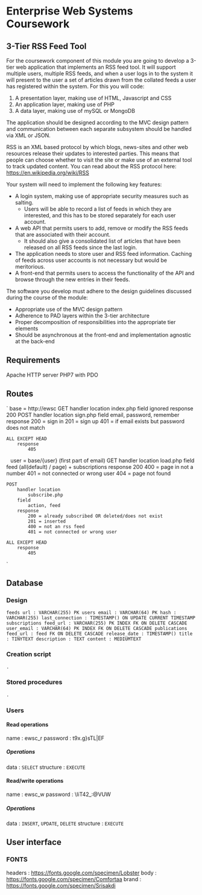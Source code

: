 # Enterprise Web Systems Coursework

## 3-Tier RSS Feed Tool

For the coursework component of this module you are going to develop a 3-tier web application that implements an RSS feed tool. It will support multiple users, multiple RSS feeds, and when a user logs in to the system it will present to the user a set of articles drawn from the collated feeds a user has registered within the system. For this you will code:

1. A presentation layer, making use of HTML, Javascript and CSS
2. An application layer, making use of PHP
3. A data layer, making use of mySQL or MongoDB

The application should be designed according to the MVC design pattern and communication between each separate subsystem should be handled via XML or JSON.

RSS is an XML based protocol by which blogs, news-sites and other web resources release their updates to interested parties. This means that people can choose whether to visit the site or make use of an external tool to track updated content. You can read about the RSS protocol here: https://en.wikipedia.org/wiki/RSS

Your system will need to implement the following key features:

* A login system, making use of appropriate security measures such as salting.
  * Users will be able to record a list of feeds in which they are interested, and this has to be stored separately for each user account.
* A web API that permits users to add, remove or modify the RSS feeds that are associated with their account.
  * It should also give a consolidated list of articles that have been released on all RSS feeds since the last login.
* The application needs to store user and RSS feed information. Caching of feeds across user accounts is not necessary but would be meritorious.
* A front-end that permits users to access the functionality of the API and browse through the new entries in their feeds.

The software you develop must adhere to the design guidelines discussed during the course of the module:

* Appropriate use of the MVC design pattern
* Adherence to PAD layers within the 3-tier architecture
* Proper decomposition of responsibilities into the appropriate tier elements
* Should be asynchronous at the front-end and implementation agnostic at the back-end

## Requirements

Apache HTTP server
PHP7 with PDO

## Routes
`
base = http://ewsc
	GET
		handler location
			index.php
		field
			ignored
		response
			200
	POST
		handler location
			sign.php
		field
			email, password, remember
		response
			200 = sign in
			201 = sign up
			401 = if email exists but password does not match

	ALL EXCEPT HEAD
		response
			405
`
`
user = base/{user} (first part of email)
	GET
		handler location
			load.php
		field
			feed (all(default) / page) + subscriptions
		response
			200
			400 = page in not a number
			401 = not connected or wrong user
			404 = page not found

	POST
		handler location
			subscribe.php
		field
			action, feed
		response
			200 = already subscribed OR deleted/does not exist
			201 = inserted
			400 = not an rss feed
			401 = not connected or wrong user

	ALL EXCEPT HEAD
		response
			405
`

## Database

### Design

`
feeds
	url : VARCHAR(255) PK
users
	email : VARCHAR(64) PK
	hash : VARCHAR(255)
	last_connection : TIMESTAMP() ON UPDATE CURRENT TIMESTAMP
subscriptions
	feed_url : VARCHAR(255) PK INDEX FK ON DELETE CASCADE
	user_email : VARCHAR(64) PK INDEX FK ON DELETE CASCADE
publications
	feed_url : feed FK ON DELETE CASCADE
	release_date : TIMESTAMP()
	title : TINYTEXT
	description : TEXT
	content : MEDIUMTEXT
`

### Creation script

```sql
.
```

### Stored procedures

```sql
.
```

### Users

#### Read operations

name : ewsc_r
password : t9x.g}sTL|EF

##### Operations

data : `SELECT`
structure : `EXECUTE`

#### Read/write operations

name : ewsc_w
password : \IiT42_:@VUW

##### Operations

data : `INSERT`, `UPDATE`, `DELETE`
structure : `EXECUTE`

## User interface

### FONTS

headers : https://fonts.google.com/specimen/Lobster
body : https://fonts.google.com/specimen/Comfortaa
brand : https://fonts.google.com/specimen/Srisakdi